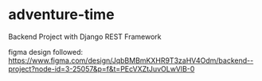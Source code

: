 # adventure-time
Backend Project with Django REST Framework

figma design followed: https://www.figma.com/design/JqbBMBmKXHR9T3zaHV4Odm/backend--project?node-id=3-25057&p=f&t=PEcVXZtJuvOLwVlB-0
